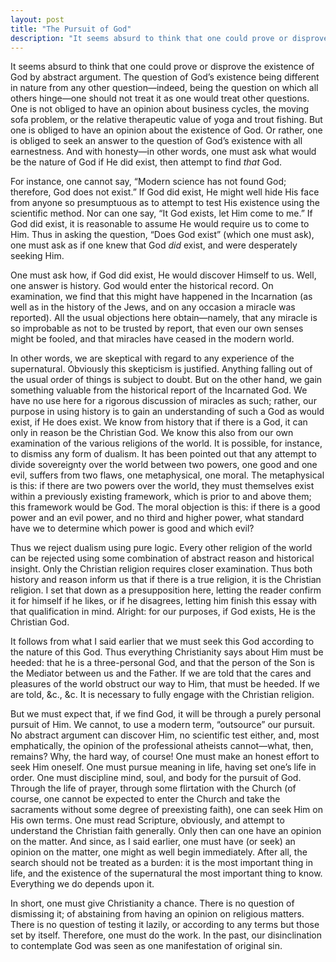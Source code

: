 ```yaml
---
layout: post
title: "The Pursuit of God"
description: "It seems absurd to think that one could prove or disprove the existence of God by abstract argument..."
---
```


It seems absurd to think that one could prove or disprove the existence of God by abstract argument. The question of God’s existence being different in nature from any other question—indeed, being the question on which all others hinge—one should not treat it as one would treat other questions. One is not obliged to have an opinion about business cycles, the moving sofa problem, or the relative therapeutic value of yoga and trout fishing. But one is obliged to have an opinion about the existence of God. Or rather, one is obliged to seek an answer to the question of God’s existence with all earnestness. And with honesty—in other words, one must ask what would be the nature of God if He did exist, then attempt to find _that_ God.

For instance, one cannot say, “Modern science has not found God; therefore, God does not exist.” If God did exist, He might well hide His face from anyone so presumptuous as to attempt to test His existence using the scientific method. Nor can one say, “It God exists, let Him come to me.” If God did exist, it is reasonable to assume He would require us to come to Him. Thus in asking the question, “Does God exist” (which one must ask), one must ask as if one knew that God _did_ exist, and were desperately seeking Him.

One must ask how, if God did exist, He would discover Himself to us. Well, one answer is history. God would enter the historical record. On examination, we find that this might have happened in the Incarnation (as well as in the history of the Jews, and on any occasion a miracle was reported). All the usual objections here obtain—namely, that any miracle is so improbable as not to be trusted by report, that even our own senses might be fooled, and that miracles have ceased in the modern world.

In other words, we are skeptical with regard to any experience of the supernatural. Obviously this skepticism is justified. Anything falling out of the usual order of things is subject to doubt. But on the other hand, we gain something valuable from the historical report of the Incarnated God. We have no use here for a rigorous discussion of miracles as such; rather, our purpose in using history is to gain an understanding of such a God as would exist, if He does exist. We know from history that if there is a God, it can only in reason be the Christian God. We know this also from our own examination of the various religions of the world. It is possible, for instance, to dismiss any form of dualism. It has been pointed out that any attempt to divide sovereignty over the world between two powers, one good and one evil, suffers from two flaws, one metaphysical, one moral. The metaphysical is this: if there are two powers over the world, they must themselves exist within a previously existing framework, which is prior to and above them; this framework would be God. The moral objection is this: if there is a good power and an evil power, and no third and higher power, what standard have we to determine which power is good and which evil?

Thus we reject dualism using pure logic. Every other religion of the world can be rejected using some combination of abstract reason and historical insight. Only the Christian religion requires closer examination. Thus both history and reason inform us that if there is a true religion, it is the Christian religion. I set that down as a presupposition here, letting the reader confirm it for himself if he likes, or if he disagrees, letting him finish this essay with that qualification in mind. Alright: for our purposes, if God exists, He is the Christian God.

It follows from what I said earlier that we must seek this God according to the nature of this God. Thus everything Christianity says about Him must be heeded: that he is a three-personal God, and that the person of the Son is the Mediator between us and the Father. If we are told that the cares and pleasures of the world obstruct our way to Him, that must be heeded. If we are told, &c., &c. It is necessary to fully engage with the Christian religion.

But we must expect that, if we find God, it will be through a purely personal pursuit of Him. We cannot, to use a modern term, “outsource” our pursuit. No abstract argument can discover Him, no scientific test either, and, most emphatically, the opinion of the professional atheists cannot—what, then, remains? Why, the hard way, of course! One must make an honest effort to seek Him oneself. One must pursue meaning in life, having set one’s life in order. One must discipline mind, soul, and body for the pursuit of God. Through the life of prayer, through some flirtation with the Church (of course, one cannot be expected to enter the Church and take the sacraments without some degree of preexisting faith), one can seek Him on His own terms. One must read Scripture, obviously, and attempt to understand the Christian faith generally. Only then can one have an opinion on the matter. And since, as I said earlier, one must have (or seek) an opinion on the matter, one might as well begin immediately. After all, the search should not be treated as a burden: it is the most important thing in life, and the existence of the supernatural the most important thing to know. Everything we do depends upon it.

In short, one must give Christianity a chance. There is no question of dismissing it; of abstaining from having an opinion on religious matters. There is no question of testing it lazily, or according to any terms but those set by itself. Therefore, one must do the work. In the past, our disinclination to contemplate God was seen as one manifestation of original sin.
